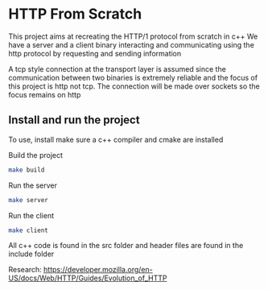 # HTTP From Scratch

This project aims at recreating the HTTP/1 protocol from scratch in c++
We have a server and a client binary interacting and communicating using the http protocol by requesting and sending information


A tcp style connection at the transport layer is assumed since the communication between two binaries is extremely reliable and the focus of this project is http not tcp.
The connection will be made over sockets so the focus remains on http



## Install and run the project
To use, install make sure a c++ compiler and cmake are installed

Build the project
```bash
make build
```


Run the server
```bash
make server
```


Run the client
```bash
make client
```

All c++ code is found in the src folder and header files are found in the include folder

Research: https://developer.mozilla.org/en-US/docs/Web/HTTP/Guides/Evolution_of_HTTP